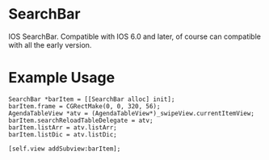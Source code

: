 SearchBar
=========

IOS SearchBar. Compatible with IOS 6.0 and later, of course can compatible with all the early version.

Example Usage
=========
    SearchBar *barItem = [[SearchBar alloc] init];
    barItem.frame = CGRectMake(0, 0, 320, 56);
    AgendaTableView *atv = (AgendaTableView*)_swipeView.currentItemView;
    barItem.searchReloadTableDelegate = atv;
    barItem.listArr = atv.listArr;
    barItem.listDic = atv.listDic;
    
    [self.view addSubview:barItem];
    
